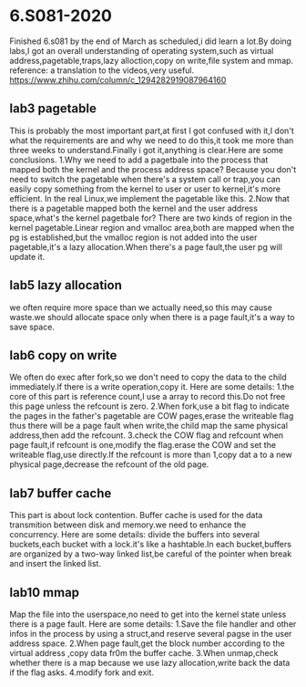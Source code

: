# 6.S081-2020


Finished 6.s081 by the end of March as scheduled,i did learn a lot.By doing labs,I got an overall understanding of operating system,such as virtual address,pagetable,traps,lazy alloction,copy on write,file system and mmap.
reference: a translation to the videos,very useful. https://www.zhihu.com/column/c_1294282919087964160 

## lab3 pagetable
This is probably the most important part,at first I got confused with it,I don't what the requirements are and why we need to do this,it took me more than three weeks to understand.Finally i got it,anything is clear.Here are some conclusions.
1.Why we need to add a pagetbale into the process that mapped both the kernel and the process address space?
  Because you don't need to switch the pagetable when there's a system call or trap,you can easily copy something from the kernel to user or user to kernel,it's more efficient.
  In the real Linux,we implement the pagetable like this.
2.Now that there is a pagetable mapped both the kernel and the user address space,what's the kernel pagetbale for?
  There are two kinds of region in the kernel pagetable.Linear region and vmalloc area,both are mapped when the pg is established,but the vmalloc region is not added into the user pagetable,it's a lazy allocation.When there's a page fault,the user pg will update it.
  
## lab5 lazy allocation
we often require more space than we actually need,so this may cause waste.we should allocate space only when there is a page fault,it's a way to save space.

## lab6 copy on write
We often do exec after fork,so we don't need to copy the data to the child immediately.If there is a write operation,copy it.
Here are some details:
1.the core of this part is reference count,I use a array to record this.Do not free this page unless the refcount is zero.
2.When fork,use a bit flag to indicate the pages in the father's pagetable are COW pages,erase the writeable flag thus there will be a page fault when write,the child map the same physical address,then add the refcount.
3.check the COW flag and refcount when page fault,if refcount is one,modify the flag.erase the COW and set the writeable flag,use directly.If the refcount is more than 1,copy dat a to a new physical page,decrease the refcount of the old page.

## lab7 buffer cache
This part is about lock contention.
Buffer cache is used for the data transmition between disk and memory.we need to enhance the concurrency.
Here are some details:
divide the buffers into several buckets,each bucket with a lock.it's like a hashtable.In each bucket,buffers are organized by a two-way linked list,be careful of the pointer when break and insert the linked list. 

## lab10 mmap
Map the file into the userspace,no need to get into the kernel state unless there is a page fault.
Here are some details:
1.Save the file handler and other infos in the process by using a struct,and reserve several pagse in the user address space.
2.When page fault,get the block number according to the virtual address ,copy data fr0m the buffer cache.
3.When unmap,check whether there is a map because we use lazy allocation,write back the data if the flag asks.
4.modify fork and exit.

